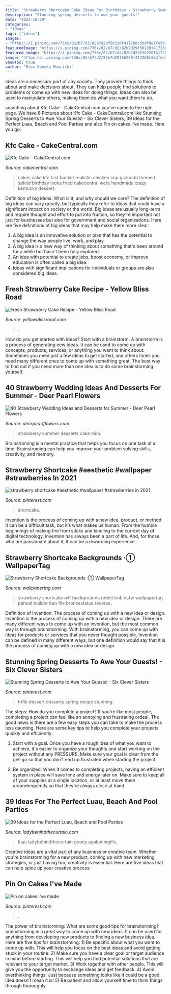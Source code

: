 ```yaml
---
title: "Strawberry Shortcake Cake Ideas For Birthdays - Strawberry Summer Desserts Cake Mini"
description: "Stunning spring desserts to awe your guests!"
date: "2022-10-29"
categories:
- "ideas"
tags: ["ideas"]
images:
- "https://i.pinimg.com/736x/82/b7/d2/82b7d29f56220f417260c58dfde7fe59.jpg"
featuredImage: "https://i.pinimg.com/736x/82/b7/d2/82b7d29f56220f417260c58dfde7fe59.jpg"
featured_image: "https://i.pinimg.com/736x/82/b7/d2/82b7d29f56220f417260c58dfde7fe59.jpg"
image: "https://i.pinimg.com/736x/82/b7/d2/82b7d29f56220f417260c58dfde7fe59.jpg"
ShowToc: true
author: "Miss Danyka Mosciski"
---
```



Ideas are a necessary part of any society. They provide things to think about and make decisions about. They can help people find solutions to problems or come up with new ideas for doing things. Ideas can also be used to manipulate others, making them do what you want them to do.

	

		
searching about Kfc Cake - CakeCentral.com you've came to the right page. We have 8 Pictures about Kfc Cake - CakeCentral.com like Stunning Spring Desserts to Awe Your Guests! - Six Clever Sisters, 39 Ideas for the Perfect Luau, Beach and Pool Parties and also Pin on cakes i&#039;ve made. Here you go:
		
    
## Kfc Cake - CakeCentral.com

<img loading=lazy src="https://cdn001.cakecentral.com/gallery/2015/03/900_888944mfLu_kfc-cake.jpg" onerror="this.onerror=null;this.src='https://tse4.mm.bing.net/th?id=OIP.uPPAAsdO7v3en6-sihBt6QHaJ4&amp;pid=15.1';" alt="Kfc Cake - CakeCentral.com">

_Source: cakecentral.com_

>cakes cake kfc fast bucket realistic chicken cup gizmodo themed sploid birthday looks fried cakecentral were handmade crazy kentucky dessert. 

	

Definition of big ideas: What is it, and why should we care?
The definition of big ideas can vary greatly, but typically they refer to ideas that could have a significant impact on society or the world. Big ideas are usually long-term and require thought and effort to put into fruition, so they're important not just for businesses but also for government and social organizations. Here are five definitions of big ideas that may help make them more clear:
1) A big idea is an innovative solution or plan that has the potential to change the way people live, work, and play.
2) A big idea is a new way of thinking about something that's been around for a while but hasn't been fully explored.
3) An idea with potential to create jobs, boost economy, or improve education is often called a big idea. 
4) Ideas with significant implications for individuals or groups are also considered big ideas.

    
## Fresh Strawberry Cake Recipe - Yellow Bliss Road

<img loading=lazy src="https://www.yellowblissroad.com/wp-content/uploads/2016/04/Slice-of-Fresh-Strawberry-Cake.jpg" onerror="this.onerror=null;this.src='https://tse3.mm.bing.net/th?id=OIP.AIh_SExBIJyRtWX-ai34kgHaLH&amp;pid=15.1';" alt="Fresh Strawberry Cake Recipe - Yellow Bliss Road">

_Source: yellowblissroad.com_

>. 

	

How do you get started with ideas?
Start with a brainstorm. A brainstorm is a process of generating new ideas. It can be used to come up with concepts, products, services, or anything you want to think about. Sometimes you need just a few ideas to get started, and others times you need many different ones to come up with something great. The best way to find out if you need more than one idea is to do some brainstorming yourself.

    
## 40 Strawberry Wedding Ideas And Desserts For Summer - Deer Pearl Flowers

<img loading=lazy src="https://www.deerpearlflowers.com/wp-content/uploads/2015/06/mini-strawberry-wedding-cake-for-a-summer-wedding.jpg" onerror="this.onerror=null;this.src='https://tse2.mm.bing.net/th?id=OIP.rcIpTvJ7qEhLXf7Diec9fQHaLH&amp;pid=15.1';" alt="40 Strawberry Wedding Ideas and Desserts for Summer - Deer Pearl Flowers">

_Source: deerpearlflowers.com_

>strawberry summer desserts cake mini. 

	

Brainstroming is a mental practice that helps you focus on one task at a time. Brainstroming can help you improve your problem solving skills, creativity, and memory.

    
## Strawberry Shortcake #aesthetic #wallpaper #strawberries In 2021

<img loading=lazy src="https://i.pinimg.com/736x/63/e6/d7/63e6d738e71c85e7afe8758e988d79e9.jpg" onerror="this.onerror=null;this.src='https://tse1.mm.bing.net/th?id=OIP.zvi4MDcqvFKcUt5kyHl2ogHaNI&amp;pid=15.1';" alt="strawberry shortcake #aesthetic #wallpaper #strawberries in 2021">

_Source: pinterest.com_

>shortcake. 

	

Invention is the process of coming up with a new idea, product, or method. It can be a difficult task, but it’s what makes us human. From the humble beginnings of making fire from sticks and kindling to the current day of digital technology, invention has always been a part of life. And, for those who are passionate about it, it can be a rewarding experience.

    
## Strawberry Shortcake Backgrounds ·① WallpaperTag

<img loading=lazy src="https://wallpapertag.com/wallpaper/full/7/e/6/482025-new-strawberry-shortcake-backgrounds-1920x1080.jpg" onerror="this.onerror=null;this.src='https://tse4.mm.bing.net/th?id=OIP.2OlQoygd5lOiTiemdWSFUgHaEK&amp;pid=15.1';" alt="Strawberry Shortcake Backgrounds ·① WallpaperTag">

_Source: wallpapertag.com_

>strawberry shortcake wtf backgrounds reddit bob nsfw wallpapertag paheal builder ban file bronzestatue reverse. 

	

Definition of Invention: The process of coming up with a new idea or design.
Invention is the process of coming up with a new idea or design. There are many different ways to come up with an invention, but the most common way is through brainstorming. With brainstorming, you can come up with ideas for products or services that you never thought possible. Invention can be defined in many different ways, but one definition would say that it is the process of coming up with a new idea or design.

    
## Stunning Spring Desserts To Awe Your Guests! - Six Clever Sisters

<img loading=lazy src="https://i.pinimg.com/736x/c0/a4/ba/c0a4ba3750c8518a16cd2eb9454420fd.jpg" onerror="this.onerror=null;this.src='https://tse4.mm.bing.net/th?id=OIP.ovJXYiYadf0JLmJ5p72akAHaLI&amp;pid=15.1';" alt="Stunning Spring Desserts to Awe Your Guests! - Six Clever Sisters">

_Source: pinterest.com_

>trifle dessert desserts spring recipe stunning. 

	

The steps: How do you complete a project?
If you're like most people, completing a project can feel like an annoying and frustrating ordeal. The good news is there are a few easy steps you can take to make the process less daunting. Here are some key tips to help you complete your projects quickly and efficiently:
1. Start with a goal. Once you have a rough idea of what you want to achieve, it's easier to organize your thoughts and start working on the project without any PRESSURE. Make sure your goal is clear from the get-go so that you don't end up frustrated when starting the project.

2. Be organized. When it comes to completing projects, having an efficient system in place will save time and energy later on. Make sure to keep all of your supplies at a single location, or at least move them aroundrequently so that they're always close at hand.

    
## 39 Ideas For The Perfect Luau, Beach And Pool Parties

<img loading=lazy src="https://www.ladybehindthecurtain.com/wp-content/uploads/2014/06/39-Ideas-for-the-Perfect-Luau-Beach-and-Pool-Parties-Lady-Behind-The-Curtain-11.jpg" onerror="this.onerror=null;this.src='https://tse4.mm.bing.net/th?id=OIP.pAZ4pAFWGREufWJ5vwJmXgHaKl&amp;pid=15.1';" alt="39 Ideas for the Perfect Luau, Beach and Pool Parties">

_Source: ladybehindthecurtain.com_

>luau ladybehindthecurtain gooey agalumnigifts. 

	

Creative ideas are a vital part of any business or creative team. Whether you're brainstorming for a new product, coming up with new marketing strategies, or just having fun, creativity is essential. Here are five ideas that can help spice up your creative process:

    
## Pin On Cakes I&#039;ve Made

<img loading=lazy src="https://i.pinimg.com/736x/82/b7/d2/82b7d29f56220f417260c58dfde7fe59.jpg" onerror="this.onerror=null;this.src='https://tse3.mm.bing.net/th?id=OIP.ZY07PZwRm-JGSKffkm8S5AHaNK&amp;pid=15.1';" alt="Pin on cakes i&#039;ve made">

_Source: pinterest.com_

>. 

	

The power of brainstorming: What are some good tips for brainstorming?
brainstorming is a great way to come up with new ideas. It can be used for anything from developing new products to finding a new business idea. Here are five tips for brainstorming: 1) Be specific about what you want to come up with. This will help you focus on the best ideas and avoid getting stuck in your routine. 2) Make sure you have a clear goal or target audience in mind before starting. This will help you find potential solutions that are relevant to your target market. 3) Work together with other people. This will give you the opportunity to exchange ideas and get feedback. 4) Avoid overthinking things. Just because something looks like it could be a good idea doesn’t mean it is! 5) Be patient and allow yourself time to think things through thoroughly.

